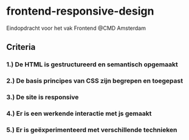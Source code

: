 # frontend-responsive-design
Eindopdracht voor het vak Frontend @CMD Amsterdam

<!-- Beschrijf hier wat jij gaat doen voor de opdracht -->

## Criteria
### 1.) De HTML is gestructureerd en semantisch opgemaakt

### 2.) De basis principes van CSS zijn begrepen en toegepast

### 3.) De site is responsive

### 4.) Er is een werkende interactie met js gemaakt

### 5.) Er is geëxperimenteerd met verschillende technieken
